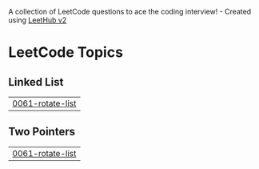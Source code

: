A collection of LeetCode questions to ace the coding interview! - Created using [LeetHub v2](https://github.com/arunbhardwaj/LeetHub-2.0)
<!---LeetCode Topics Start-->
# LeetCode Topics
## Linked List
|  |
| ------- |
| [0061-rotate-list](https://github.com/solomon-2105/Leetcode-problems/tree/master/0061-rotate-list) |
## Two Pointers
|  |
| ------- |
| [0061-rotate-list](https://github.com/solomon-2105/Leetcode-problems/tree/master/0061-rotate-list) |
<!---LeetCode Topics End-->